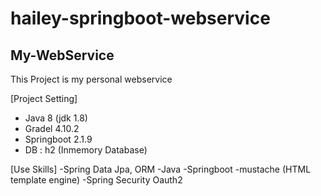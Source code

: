 # hailey-springboot-webservice
## My-WebService
This Project is my personal webservice

[Project Setting]
- Java 8 (jdk 1.8)
- Gradel 4.10.2
- Springboot 2.1.9
- DB : h2 (Inmemory Database)

[Use Skills]
-Spring Data Jpa, ORM
-Java
-Springboot
-mustache (HTML template engine)
-Spring Security Oauth2
